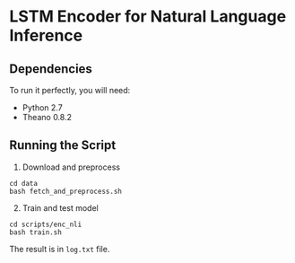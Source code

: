 # LSTM Encoder for Natural Language Inference

## Dependencies
To run it perfectly, you will need:
* Python 2.7
* Theano 0.8.2

## Running the Script
1. Download and preprocess 
```
cd data
bash fetch_and_preprocess.sh
```

2. Train and test model
```
cd scripts/enc_nli
bash train.sh
```

The result is in `log.txt` file.
